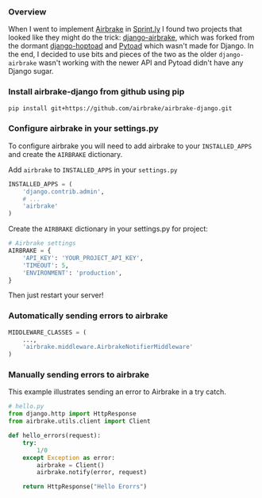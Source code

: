 ### Overview

When I went to implement [Airbrake](http://airbrake.io) in [Sprint.ly](http://sprint.ly) I found two projects that looked like they might do the trick: [django-airbrake](https://bitbucket.org/greghball/django-airbrake), which was forked from the dormant [django-hoptoad](https://bitbucket.org/sjl/django-hoptoad/) and [Pytoad](https://github.com/attachmentsme/Pytoad) which wasn't made for Django. In the end, I decided to use bits and pieces of the two as the older `django-airbrake` wasn't working with the newer API and Pytoad didn't have any Django sugar.

### Install airbrake-django from github using pip

```sh
pip install git+https://github.com/airbrake/airbrake-django.git
```

### Configure airbrake in your settings.py
To configure airbrake you will need to add airbrake to your `INSTALLED_APPS` and create the `AIRBRAKE` dictionary.

Add `airbrake` to `INSTALLED_APPS` in your `settings.py`
```python
INSTALLED_APPS = (
    'django.contrib.admin',
    # ...
    'airbrake'
)
```

Create the `AIRBRAKE` dictionary in your settings.py for project:
```python
# Airbrake settings
AIRBRAKE = {
    'API_KEY': 'YOUR_PROJECT_API_KEY',
    'TIMEOUT': 5,
    'ENVIRONMENT': 'production',
}
```

Then just restart your server!

### Automatically sending errors to airbrake
```python
MIDDLEWARE_CLASSES = (
    ...,
    'airbrake.middleware.AirbrakeNotifierMiddleware'
)
```

### Manually sending errors to airbrake

This example illustrates sending an error to Airbrake in a try catch.

```python
# hello.py
from django.http import HttpResponse
from airbrake.utils.client import Client

def hello_errors(request):
    try:
        1/0
    except Exception as error:
        airbrake = Client()
        airbrake.notify(error, request)

    return HttpResponse("Hello Erorrs")
```
